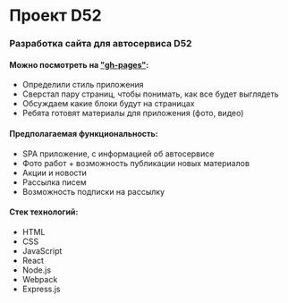# Проект D52

### Разработка сайта для автосервиса D52 

#### Можно посмотреть на ["gh-pages"](https://zandalar.github.io/d52/):

* Определили стиль приложения
* Сверстал пару страниц, чтобы понимать, как все будет выглядеть
* Обсуждаем какие блоки будут на страницах
* Ребята готовят материалы для приложения (фото, видео)

#### Предполагаемая функциональность:

* SPA приложение, с информацией об автосервисе
* Фото работ + возможность публикации новых материалов
* Акции и новости
* Рассылка писем
* Возможность подписки на рассылку

#### Стек технологий:
* HTML
* CSS
* JavaScript
* React
* Node.js
* Webpack
* Express.js
